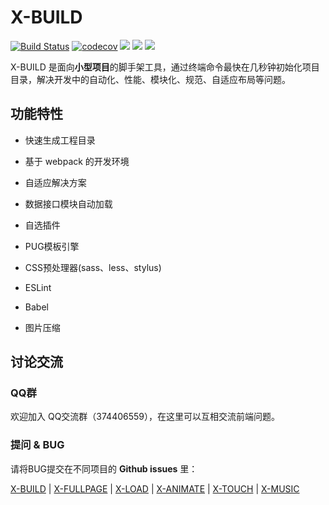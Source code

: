 # X-BUILD
[![Build Status](https://travis-ci.org/codexu/x-build.svg?branch=master)](https://travis-ci.org/codexu/x-build)
[![codecov](https://codecov.io/gh/codexu/x-build/branch/master/graph/badge.svg)](https://codecov.io/gh/codexu/x-build)
[![](https://img.shields.io/npm/v/x-build.svg)](https://www.npmjs.com/package/x-build)
[![](https://img.shields.io/npm/dm/x-build.svg)](https://www.npmjs.com/package/x-build)
[![](https://img.shields.io/github/license/mashape/apistatus.svg)](https://github.com/codexu/x-build/blob/master/LICENSE)

X-BUILD 是面向**小型项目**的脚手架工具，通过终端命令最快在几秒钟初始化项目目录，解决开发中的自动化、性能、模块化、规范、自适应布局等问题。

## 功能特性

- 快速生成工程目录

- 基于 webpack 的开发环境

- 自适应解决方案

- 数据接口模块自动加载

- 自选插件

- PUG模板引擎

- CSS预处理器(sass、less、stylus)

- ESLint

- Babel

- 图片压缩

## 讨论交流

### QQ群

欢迎加入 QQ交流群（374406559），在这里可以互相交流前端问题。

### 提问 & BUG

请将BUG提交在不同项目的 **Github issues** 里：

[X-BUILD](https://github.com/codexu/x-build/issues) | 
[X-FULLPAGE](https://github.com/codexu/x-fullpage/issues) | 
[X-LOAD](https://github.com/codexu/x-load/issues) | 
[X-ANIMATE](https://github.com/codexu/x-animate/issues) | 
[X-TOUCH](https://github.com/codexu/x-touch/issues) | 
[X-MUSIC](https://github.com/codexu/x-music/issues)